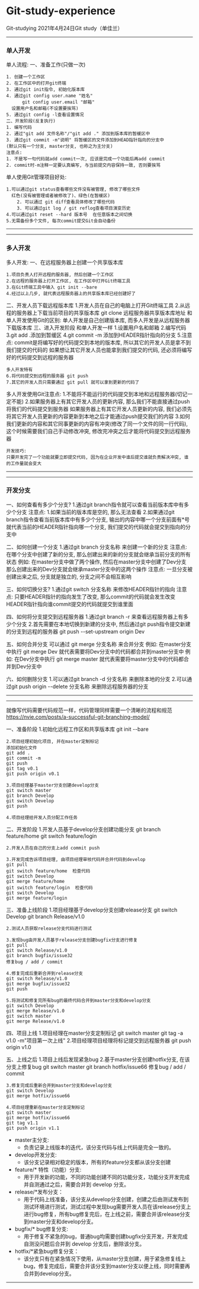 # Git-study-experience
Git-studying
2021年4月24日Git study（单佳兰）

------
### 单人开发
单人流程:
    一、准备工作(只做一次)
    
   	1. 创建一个工作区
	2. 在工作区中的打开git终端
	3. 通过git init指令, 初始化版本库
	4. 通过git config user.name "姓名"
	      git config user.email "邮箱"
	  设置用户名和邮箱(不设置要挨骂)
	5. 通过git config -l查看设置情况
	二、开发阶段(反复执行)
	1. 编写代码
	2. 通过"git add 文件名称"/"git add ." 添加到版本库的暂缓区中
	3. 通过git commit -m"说明" 将暂缓区的文件添加到HEAD指针指向的分支中
	(默认只有一个分支, master分支, 也称之为主分支)
	注意点:
	1. 不是写一句代码就add commit一次, 应该是完成一个功能后再add commit
	2. commit时-m注释一定要认真编写, 与当前提交内容保持一致, 否则要挨骂

单人使用Git管理项目好处:

	1.可以通过git status查看哪些文件没有被管理, 修改了哪些文件
      红色(没有被管理或者被修改了)、绿色(在暂缓区)
     	2. 可以通过 git diff查看具体修改了哪些代码
    	3. 可以通过git log / git reflog查看项目演变历史
	4.可以通过git reset --hard 版本号  在任意版本之间切换
	5.无需备份多个文件, 每次commit提交Git会自动备份

-----
-----
### 多人开发
多人开发:
一、在远程服务器上创建一个共享版本库

    1.项目负责人打开远程的服务器, 然后创建一个工作区
    2.在远程的服务器上打开工作区, 在工作区中打开Git终端工具
    3.在Git终端工具中输入 git init --bare
    4.经过以上几步, 就代表远程服务器上的共享版本库已经创建好了
二、开发人员下载远程版本库
    1.开发人员在自己的电脑上打开Git终端工具
    2.从远程的服务器上下载当前项目的共享版本库  git clone 远程服务器共享版本库地址
      和单人开发使用Git的区别: 单人开发是自己创建版本库, 而多人开发是从远程服务器下载版本库
三、进入开发阶段
    和单人开发一样
    1.设置用户名和邮箱
    2.编写代码
    3.git add .添加到暂缓区
    4.git commit -m 添加到HEADER指针指向的分支
    5.注意点:
    commit是将编写好的代码提交到本地的版本库, 所以其它的开发人员是拿不到我们提交的代码的
    如果想让其它开发人员也能拿到我们提交的代码, 还必须将编写好的代码提交到远程的服务器

    多人开发特有
    6.将代码提交到远程的服务器 git push
    7.其它的开发人员只需要通过 git pull 就可以拿到更新的代码了

多人开发使用Git注意点:
    1.不能将不能运行的代码提交到本地和远程服务器(切记一定不能)
    2.如果服务器上有其它开发人员的更新内容, 那么我们不能直接通过push将我们的代码提交到服务器
      如果服务器上有其它开发人员更新的内容, 我们必须先将其它开发人员更新的内容更新到本地之后才能通过push提交我们的内容
    3.如何我们更新的内容和其它同事更新的内容有冲突(修改了同一个文件的同一行代码), 这个时候需要我们自己手动修改冲突, 修改完冲突之后才能将代码提交到远程服务器

    开发技巧:
    只要开发完了一个功能就要立即提交代码, 因为在企业开发中谁后提交谁就负责解决冲突, 谁的工作量就会变大
-------
-------
### 开发分支
一、如何查看有多少个分支?
    1.通过git branch指令就可以查看当前版本库中有多少个分支
    注意点:
    1.如果当前的版本库是空的, 那么无法查看
    2.如果通过git branch指令查看当前版本库中有多少个分支, 输出的内容中哪一个分支前面有*号
    就代表当前的HEADER指针指向哪一个分支, 我们提交的代码就会提交到指向的分支中

二、如何创建一个分支
    1.通过git branch 分支名称 来创建一个新的分支
    注意点:
    在哪个分支中创建了新的分支, 那么创建出来的新的分支就会继承当前分支的所有状态
    例如:
    在master分支中做了两个操作, 然后在master分支中创建了Dev分支
    那么创建出来的Dev分支就会继承master分支中的这两个操作
    注意点:
    一旦分支被创建出来之后, 分支就是独立的, 分支之间不会相互影响

三、如何切换分支?
    1.通过git switch 分支名称 来修改HEADER指针的指向
    注意点: 只要HEADER指针的指向发生了改变, 那么commit的代码就会发生改变
    HEADER指针指向谁commit提交的代码就提交到谁里面

四、如何将分支提交到远程服务器
    1.通过git branch -r 来查看远程服务器上有多少个分支
    2.首先需要在本地切换到新建的分支中, 然后通过git push指令提交新建的分支到远程的服务器
    git push --set-upstream origin Dev

五、如何合并分支
    可以通过 git merge 分支名称 来合并分支
    例如:
    在master分支中执行  git merge Dev 就代表需要将Dev分支中的代码都合并到master分支中
    例如:
    在Dev分支中执行 git merge master 就代表需要将master分支中的代码都合并到Dev分支中

六、如何删除分支
    1.可以通过git branch -d 分支名称 来删除本地的分支
    2.可以通过git push origin --delete 分支名称 来删除远程服务器的分支
  
  -----
  -----
  就像写代码需要代码规范一样，代码管理同样需要一个清晰的流程和规范
https://nvie.com/posts/a-successful-git-branching-model/

一、准备阶段
    1.初始化远程工作区和共享版本库
    git init --bare

    2.项目经理初始化项目, 并在master定制标记
    添加初始化文件
    git add .
    git commit -m
    git push
    git tag v0.1
    git push origin v0.1

    3.项目经理基于master分支创建develop分支
    git switch master
    git branch Develop
    git switch Develop
    git push

    4.项目经理给开发人员分配工作任务

二、开发阶段
    1.开发人员基于develop分支创建功能分支
    git branch feature/home
    git switch feature/login

    2.开发人员在自己的分支上add commit push

    3.开发完成告诉项目经理, 由项目经理审核代码并合并代码到develop
    git pull
    git switch feature/home  检查代码
    git switch Develop
    git merge feature/home
    git switch feature/login  检查代码
    git switch Develop
    git merge feature/login

三、准备上线阶段
    1.项目经理基于develop分支创建release分支
    git switch Develop
    git branch Release/v1.0

    2.测试人员获取release分支代码进行测试

    3.发现bug由开发人员基于release分支创建bugfix分支进行修复
    git pull
    git switch Release/v1.0
    git branch bugfix/issue32
    修复bug / add / commit

    4.修复完成后重新合并到release分支
    git switch Release/v1.0
    git merge bugfix/issue32
    git push

    5.将测试和修复完所有bug的最终代码合并到master分支和develop分支
    git switch Develop
    git merge Release/v1.0
    git switch master
    git merge Release/v1.0

四、项目上线
    1.项目经理在master分支定制标记
    git switch master
    git tag -a v1.0 -m"项目第一次上线"
    2.项目经理项目经理将标记提交到远程服务器
    git push origin v1.0

五、上线之后
    1.项目上线后发现紧急bug
    2.基于master分支创建hotfix分支, 在该分支上修复bug
    git switch master
    git branch hotfix/issue66
    修复bug / add / commit

    3.修复完成后重新合并到master分支和develop分支
    git switch Develop
    git merge hotfix/issue66

    4.项目经理重新在master分支定制标记
    git switch master
    git merge hotfix/issue66
    git tag v1.1
    git push origin v1.1


- master主分支:
    + 负责记录上线版本的迭代，该分支代码与线上代码是完全一致的。
- develop开发分支:
    + 该分支记录相对稳定的版本，所有的feature分支都从该分支创建
- feature/* 特性（功能）分支:
    + 用于开发新的功能，不同的功能创建不同的功能分支，功能分支开发完成并自测通过之后，需要合并到 develop 分支。
- release/*发布分支：
    + 用于代码上线准备，该分支从develop分支创建，创建之后由测试发布到测试环境进行测试，测试过程中发现bug需要开发人员在该release分支上进行bug修复，所有bug修复完后，在上线之前，需要合并该release分支到master分支和develop分支。
- bugfix/* bug修复分支:
    + 用于修复不紧急的bug，普通bug均需要创建bugfix分支开发，开发完成自测没问题后合并到 develop 分支后，删除该分支。
- hotfix/*紧急bug修复分支：
    + 该分支只有在紧急情况下使用，从master分支创建，用于紧急修复线上bug，修复完成后，需要合并该分支到master分支以便上线，同时需要再合并到develop分支。
------
  


